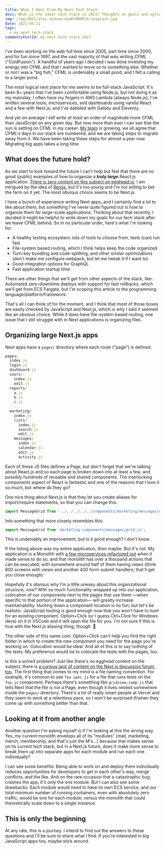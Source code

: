 ```yaml
---
title: What I Want From My Next Tech Stack
desc: What is the ideal tech stack in 2021? Thoughts on goals and options.
img: /img/2021/alex-andrew-eowPn9R8Pt0-unsplash.jpg
date: 2021-05-11
tags:
  - my next tech stack
commentsPostId: my-next-tech-stack-2021
---
```


I've been working on the web full time since 2005, part time since 2000, and for fun since 1997, and the vast majority of that was writing CFML ("ColdFusion"). A handful of years ago I decided I was done investing my energy into CFML and that I wanted to move on to something else. Whether or not I was a "big fish," CFML is undeniably a small pond, and I felt a calling to a larger pond.

The most logical next place for me seems to be full-stack JavaScript. It's been 8+ years that I've been comfortable using Node.js, but not doing it as my mainstay. I often have my fingers in AWS Lambda (always Node.js); I've written several tools, microservices, and dashboards using vanilla React and a few with Next.js; and I've dabbled with Gatsby and Eleventy.

And yet on average I _still_ write _at least_ an order of magnitude more CFML than JavaScript on any given day. But now more than ever I can see that the sun is setting on CFML in my career. [My team](https://www.alumniq.com) is growing, we all agree that CFML's days in our stack are numbered, and we are taking steps to migrate away from it. We have been taking these steps for almost a year now. Migrating big apps takes a _long time_.

## What does the future hold?

As we start to look toward the future I can't help but feel that there are no good (public) examples of how to organize a _**truly large**_ React.js application. [There is zero content on this subject on egghead.io](https://egghead.io/q/javascript?q=organize). I am intrigued by the idea of [Remix](https://remix.run), but it's too young and I'm not willing to bet the farm on it yet. The most obvious choice seems to be Next.js.

I have a bunch of experience writing Next apps, and I certainly find a lot to like about them, but something I've never quite figured out is how to organize them for large-scale applications. Thinking about that recently, I decided it might be helpful to write down my goals for our tech stack after we leave CFML behind. So in no particular order, here's what I'm looking for:

- A healthy testing ecosystem: lots of tools to choose from, tests (can) run fast
- File-system based routing, which I think helps keep the code organized
- Turn-key bundling and code-splitting, and other similar optimizations (don't make me configure webpack, but let me tweak it if I want to)
- Good integration options for GraphQL
- Fast application startup time

There are other things that we'll get from other aspects of the stack, like: Automated zero-downtime deploys with support for fast rollbacks, which we'll get from ECS Fargate, but I'm scoping this article to the programming language/platform/framework.

That's all I can think of for the moment, and I think that most of those boxes are easily checked by JavaScript and Next.js, which is why I said it seemed like an obvious choice. While it does have file-system based routing, one issue that I still struggle with in Next applications is organizing files.

## Organizing large Next.js apps

Next apps have a `pages/` directory where each route ("page") is defined.

```js
pages/
  index.js
  login.js
  dashboard.js
  users/
    index.js
    edit.js
  reports/
    a.js
    b.js
    c.js
    ...
  marketing/
    index.js
    lists/
      index.js
      search.js
      edit.js
    messages/
      index.js
      calendar.js
      edit.js
      activity.js
```

Each of these JS files defines a Page, but don't forget that we're talking about React.js and so each page is broken down into at least a few, and possibly hundreds of reusable and shared components. The interlocking components aspect of React is fantastic and one of the reasons that I love it so much, but where do they go?

One nice thing about Next.js is that they let you create aliases for import/require statements, so that you can change this:

```js
import MessageGrid from '../../../../../components/marketing/messages/grid.js';
```

Into something that more closely resembles this:

```js
import MessageGrid from 'marketing-components/messages/grid.js';
```

This is undeniably an improvement, but is it good enough? I don't know.

If the listing above was my entire application, then maybe. But it's not. My application is a Monolith with [a few microservices refactored out](https://workingcode.dev/episodes/005-monoliths-vs-microservices/) when it made sense to do so, and that monolith has over a thousand actions that can be executed; with somewhere around half of them having views (think 800 screens with views and another 400 form-submit handlers; that'll get you close enough).

Hopefully it's obvious why I'm a little uneasy about this organizational structure, now? With so much functionality wrapped up into our application, colocation of our components next to the pages that use them —when specific to that portion of the application— will greatly increase maintainability. Hunting down a component location is no fun; but let's be realistic: JavaScript tooling is good enough now that you won't have to hunt for an existing component. Option+Click (or I guess Ctrl+Click for Windows devs) on it in VSCode and it will open the file for you. I'm not sure if this is true with the Next.js aliasing thing, though. 🤔

The other side of this same coin: Option+Click can't help you find the right folder in which to create the new component you need for the page you're working on. Colocation would be ideal. And all of this is to say nothing of the tests. My preference would be to colocate the tests with the pages, too.

Is this a solved problem? Just like there's no egghead content on the subject, there is [a curious lack of content on the Next.js discussion forum, too](https://github.com/vercel/next.js/discussions?discussions_q=organize). The first thing that comes to my mind is a file naming convention. For example, it's common to see `foo.spec.js` for a file that runs tests on the `foo.js` component. Perhaps there's something like `gridview.comp.js` that tells Next that the file is not a Page, even though it lives nested somewhere inside the `pages/` directory. There's a lot of really smart people at Vercel and they seem to work at a relentless pace, so I won't be surprised if/when they come up with something better than that.

## Looking at it from another angle

Another question I'm asking myself is if I'm looking at this the wrong way. Yes, my current monolith envelops all of its "modules" (mail, marketing, merch, membership, and that's just the M's...) because that makes sense on its current tech stack, but in a Next.js future, does it make more sense to break them up into separate apps for each module and run each one individually?

I can see some benefits: Being able to work on and deploy them individually reduces opportunities for developers to get in each other's way, merge conflicts, and the like. And on the rare occasion that a catastrophic bug crashes the app, it's only the one module. But I can also see some drawbacks: Each module would need to have its own ECS service, and our total minimum number of running containers, even with absolutely zero traffic, would be one for each module; versus the monolith that could theoretically scale down to a single instance.

## This is only the beginning

At any rate, this is a journey. I intend to find out the answers to these questions and I'll be sure to share what I find. If you're interested in big JavaScript apps too, maybe stick around.
